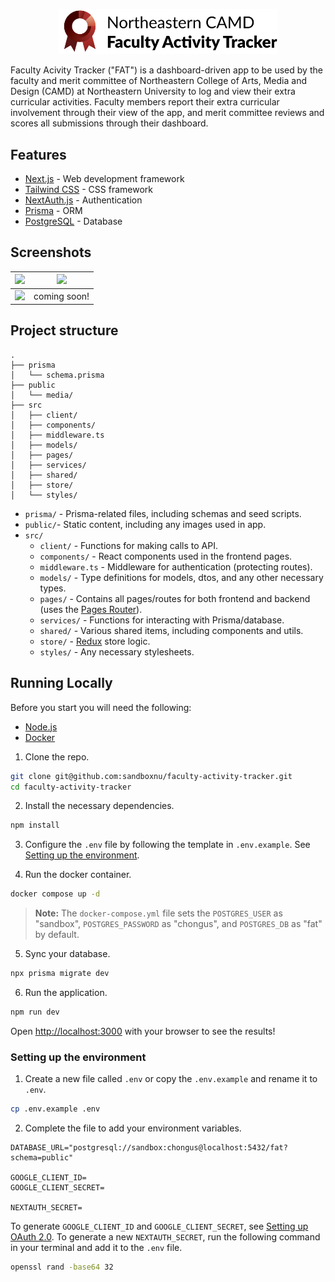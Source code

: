 <!-- # Faculty Activity Tracker (FAT) -->

<p align="center">
  <a href="https://searchneu.com/">
    <img alt="Faculty Activity Tracker Logo" src="./screenshots/Logo.svg" width="350"/>
  </a>
</p>

Faculty Acivity Tracker ("FAT") is a dashboard-driven app to be used by the faculty and merit committee of Northeastern College of Arts, Media and Design (CAMD) at Northeastern University to log and view their extra curricular activities. Faculty members report their extra curricular involvement through their view of the app, and merit committee reviews and scores all submissions through their dashboard.

## Features

- [Next.js](https://nextjs.org) - Web development framework
- [Tailwind CSS](https://tailwindcss.com) - CSS framework
- [NextAuth.js](https://next-auth.js.org/) - Authentication
- [Prisma](https://www.prisma.io/) - ORM
- [PostgreSQL](https://www.postgresql.org/) - Database

## Screenshots

| <image src="./screenshots/faculty-submit-activity.png"> | <image src="./screenshots/faculty-activities.png"> |
| ------------------------------------------------------- | -------------------------------------------------- |
| <image src="./screenshots/mc-scoring.png">              | coming soon!                                       |

## Project structure

```
.
├── prisma
│   └── schema.prisma
├── public
│   └── media/
├── src
│   ├── client/
│   ├── components/
│   ├── middleware.ts
│   ├── models/
│   ├── pages/
│   ├── services/
│   ├── shared/
│   ├── store/
│   └── styles/
```

- `prisma/` - Prisma-related files, including schemas and seed scripts.
- `public/`- Static content, including any images used in app.
- `src/`
  - `client/` - Functions for making calls to API.
  - `components/` - React components used in the frontend pages.
  - `middleware.ts` - Middleware for authentication (protecting routes).
  - `models/` - Type definitions for models, dtos, and any other necessary types.
  - `pages/` - Contains all pages/routes for both frontend and backend (uses the [Pages Router](https://nextjs.org/docs/pages)).
  - `services/` - Functions for interacting with Prisma/database.
  - `shared/` - Various shared items, including components and utils.
  - `store/` - [Redux](https://redux.js.org/) store logic.
  - `styles/` - Any necessary stylesheets.

## Running Locally

Before you start you will need the following:

- [Node.js](https://nodejs.org/en)
- [Docker](https://www.docker.com/)

1. Clone the repo.

```bash
git clone git@github.com:sandboxnu/faculty-activity-tracker.git
cd faculty-activity-tracker
```

2. Install the necessary dependencies.

```bash
npm install
```

3. Configure the `.env` file by following the template in `.env.example`. See [Setting up the environment](#setting-up-the-environment).

4. Run the docker container.

```bash
docker compose up -d
```

> **Note:** The `docker-compose.yml` file sets the `POSTGRES_USER` as "sandbox", `POSTGRES_PASSWORD` as "chongus", and `POSTGRES_DB` as "fat" by default.

5. Sync your database.

```bash
npx prisma migrate dev
```

6. Run the application.

```bash
npm run dev
```

Open [http://localhost:3000](http://localhost:3000) with your browser to see the results!

### Setting up the environment

1. Create a new file called `.env` or copy the `.env.example` and rename it to `.env`.

```bash
cp .env.example .env
```

2. Complete the file to add your environment variables.

```env
DATABASE_URL="postgresql://sandbox:chongus@localhost:5432/fat?schema=public"

GOOGLE_CLIENT_ID=
GOOGLE_CLIENT_SECRET=

NEXTAUTH_SECRET=
```

To generate `GOOGLE_CLIENT_ID` and `GOOGLE_CLIENT_SECRET`, see [Setting up OAuth 2.0](https://support.google.com/cloud/answer/6158849?hl=en). To generate a new `NEXTAUTH_SECRET`, run the following command in your terminal and add it to the `.env` file.

```bash
openssl rand -base64 32
```
